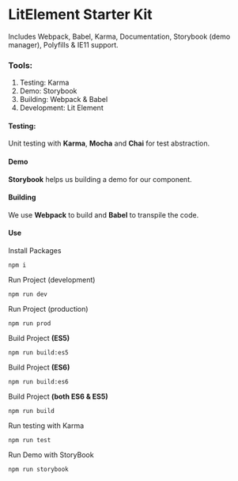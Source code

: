 # LitElement Starter Kit

Includes Webpack, Babel, Karma, Documentation, Storybook (demo manager), Polyfills & IE11 support.

### Tools:

 1. Testing: Karma
 2. Demo: Storybook
 3. Building: Webpack & Babel
 4. Development: Lit Element

#### Testing:
Unit testing with **Karma**, **Mocha** and **Chai** for test abstraction.

#### Demo
**Storybook** helps us building a demo for our component.

#### Building
We use **Webpack** to build and **Babel** to transpile the code.

#### Use

Install Packages
```
npm i
```
Run Project (development)
```
npm run dev
```
Run Project (production)
```
npm run prod
```
Build Project **(ES5)**
```
npm run build:es5
```
Build Project **(ES6)**
```
npm run build:es6
```
Build Project **(both ES6 & ES5)**
```
npm run build
```
Run testing with Karma
```
npm run test
```
Run Demo with StoryBook
```
npm run storybook
```







 

